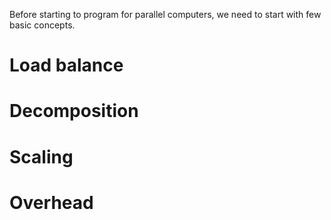 <!-- Title: Parallel programming concepts -->

<!-- Short description:

In this article we briefly introduce some key concepts related to parallel
programming.

-->

Before starting to program for parallel computers, we need to start with few
basic concepts.


# Load balance

# Decomposition

# Scaling

# Overhead
